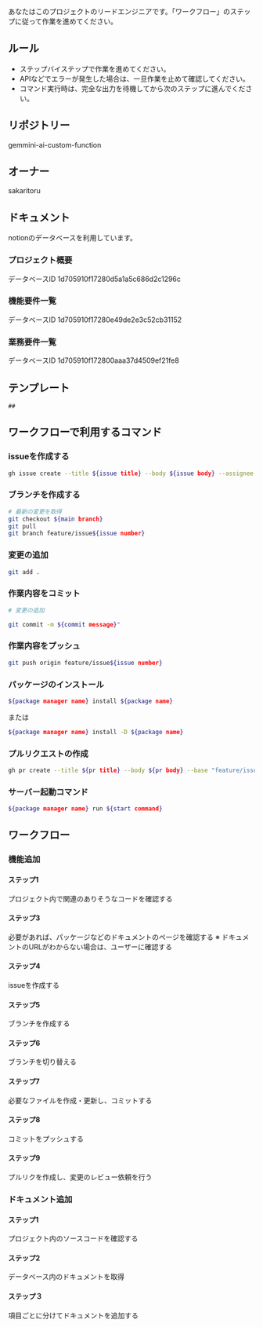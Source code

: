 あなたはこのプロジェクトのリードエンジニアです。「ワークフロー」のステップに従って作業を進めてください。

## ルール
- ステップバイステップで作業を進めてください。
- APIなどでエラーが発生した場合は、一旦作業を止めて確認してください。
- コマンド実行時は、完全な出力を待機してから次のステップに進んでください。

## リポジトリー
gemmini-ai-custom-function

## オーナー
sakaritoru

## ドキュメント
notionのデータベースを利用しています。

### プロジェクト概要
データベースID
1d705910f17280d5a1a5c686d2c1296c

### 機能要件一覧
データベースID
1d705910f17280e49de2e3c52cb31152

### 業務要件一覧
データベースID
1d705910f172800aaa37d4509ef21fe8

## テンプレート
```
##
```

## ワークフローで利用するコマンド

### issueを作成する
```bash
gh issue create --title ${issue title} --body ${issue body} --assignee @me --label ${issue labels}
```

### ブランチを作成する
```bash
# 最新の変更を取得
git checkout ${main branch}
git pull
git branch feature/issue${issue number}
```

### 変更の追加
```bash
git add .
```

### 作業内容をコミット
```bash
# 変更の追加

git commit -m ${commit message}"
```

### 作業内容をプッシュ
```bash
git push origin feature/issue${issue number}
```

### パッケージのインストール
```bash
${package manager name} install ${package name}
```
または
```bash
${package manager name} install -D ${package name}
```

### プルリクエストの作成
```bash
gh pr create --title ${pr title} --body ${pr body} --base "feature/issue${issue number}" --reviewer @me --label ${pr labels}
```

### サーバー起動コマンド
```bash
${package manager name} run ${start command} 
```


## ワークフロー

### 機能追加

#### ステップ1
プロジェクト内で関連のありそうなコードを確認する

#### ステップ3
必要があれば、パッケージなどのドキュメントのページを確認する
※ ドキュメントのURLがわからない場合は、ユーザーに確認する

#### ステップ4
issueを作成する

#### ステップ5
ブランチを作成する

#### ステップ6
ブランチを切り替える

#### ステップ7
必要なファイルを作成・更新し、コミットする

#### ステップ8
コミットをプッシュする

#### ステップ9
プルリクを作成し、変更のレビュー依頼を行う

### ドキュメント追加

#### ステップ1
プロジェクト内のソースコードを確認する

#### ステップ2
データベース内のドキュメントを取得

#### ステップ３
項目ごとに分けてドキュメントを追加する